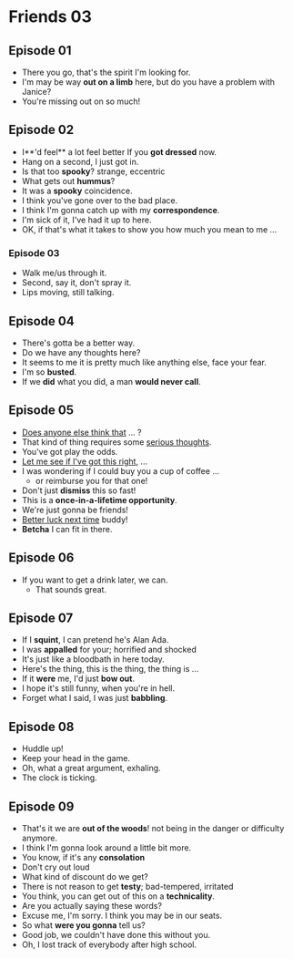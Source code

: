 # Friends 03

## Episode 01

- There you go, that's the spirit I'm looking for.
- I'm may be way **out on a limb** here, but do you have a problem with Janice?
- You're missing out on so much!

## Episode 02

- I**'d feel** a lot feel better If you **got dressed** now.
- Hang on a second, I just got in.
- Is that too **spooky**? strange, eccentric
- What gets out **hummus**?
- It was a **spooky** coincidence.
- I think you've gone over to the bad place.
- I think I'm gonna catch up with my **correspondence**.
- I'm sick of it, I've had it up to here.
- OK, if that's what it takes to show you how much you mean to me ...

### Episode 03

- Walk me/us through it.
- Second, say it, don't spray it.
- Lips moving, still talking.

## Episode 04

- There's gotta be a better way.
- Do we have any thoughts here?
- It seems to me it is pretty much like anything else, face your fear.
- I'm so **busted**.
- If we **did** what you did, a man **would never call**.

## Episode 05

- <u>Does anyone else think that</u> ... ?
- That kind of thing requires some <u>serious thoughts</u>.
- You've got play the odds.
- <u>Let me see if I've got this right</u>, ...
- I was wondering if I could buy you a cup of coffee ...
  - or reimburse you for that one!
- Don't just **dismiss** this so fast!
- This is a **once-in-a-lifetime opportunity**.
- We're just gonna be friends!
- <u>Better luck next time</u> buddy!
- **Betcha** I can fit in there.

## Episode 06

- If you want to get a drink later, we can.
  - That sounds great.

## Episode 07

- If I **squint**, I can pretend he's Alan Ada.
- I was **appalled** for your; horrified and shocked
- It's just like a bloodbath in here today.
- Here's the thing, this is the thing, the thing is ...
- If it **were** me, I'd just **bow out**.
- I hope it's still funny, when you're in hell.
- Forget what I said, I was just **babbling**.

## Episode 08

- Huddle up!
- Keep your head in the game.
- Oh, what a great argument, exhaling.
- The clock is ticking.

## Episode 09

- That's it we are **out of the woods**! not being in the danger or difficulty anymore.
- I think I'm gonna look around a little bit more.
- You know, if it's any **consolation**
- Don't cry out loud
- What kind of discount do we get?
- There is not reason to get **testy**; bad-tempered, irritated
- You think, you can get out of this on a **technicality**.
- Are you actually saying these words?
- Excuse me, I'm sorry. I think you may be in our seats.
- So what **were you gonna** tell us?
- Good job, we couldn't have done this without you.
- Oh, I lost track of everybody after high school.